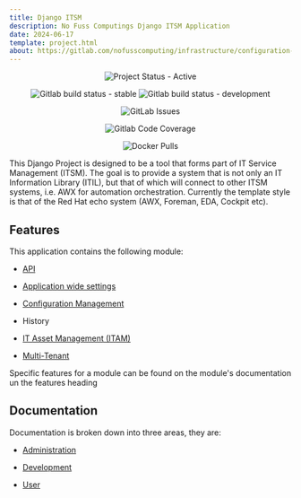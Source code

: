 ```yaml
---
title: Django ITSM
description: No Fuss Computings Django ITSM Application
date: 2024-06-17
template: project.html
about: https://gitlab.com/nofusscomputing/infrastructure/configuration-management/django_app
---
```


<span style="text-align: center;">

![Project Status - Active](https://img.shields.io/badge/Project%20Status-Active-green?logo=gitlab&style=plastic)

![Gitlab build status - stable](https://img.shields.io/badge/dynamic/json?color=ff782e&label=Stable%20Build&query=0.status&url=https%3A%2F%2Fgitlab.com%2Fapi%2Fv4%2Fprojects%2F57560288%2Fpipelines%3Fref%3Dmaster&logo=gitlab&style=plastic) ![Gitlab build status - development](https://img.shields.io/badge/dynamic/json?color=ff782e&label=Dev%20Build&query=0.status&url=https%3A%2F%2Fgitlab.com%2Fapi%2Fv4%2Fprojects%2F57560288%2Fpipelines%3Fref%3Ddevelopment&logo=gitlab&style=plastic)

![GitLab Issues](https://img.shields.io/gitlab/issues/open/nofusscomputing%2Fprojects%2Fdjango_template?style=plastic&logo=gitlab&label=Issues&color=fc6d26)

![Gitlab Code Coverage](https://img.shields.io/gitlab/pipeline-coverage/nofusscomputing%2Fprojects%2Fdjango_template?branch=master&style=plastic&logo=gitlab&label=Test%20Coverage)

![Docker Pulls](https://img.shields.io/docker/pulls/nofusscomputing/django-template?style=plastic&logo=docker&color=0db7ed)

</span>

This Django Project is designed to be a tool that forms part of IT Service Management (ITSM). The goal is to provide a system that is not only an IT Information Library (ITIL), but that of which will connect to other ITSM systems, i.e. AWX for automation orchestration. Currently the template style is that of the Red Hat echo system (AWX, Foreman, EDA, Cockpit etc).


## Features

This application contains the following module:

- [API](./user/api.md)

- [Application wide settings](./user/settings.md)

- [Configuration Management](./user/config_management/index.md)

- History

- [IT Asset Management (ITAM)](./user/itam/index.md)

- [Multi-Tenant](./user/permissions.md)

Specific features for a module can be found on the module's documentation un the features heading


## Documentation

Documentation is broken down into three areas, they are:

- [Administration](./administration/index.md)

- [Development](./development/index.md)

- [User](./user/index.md)
